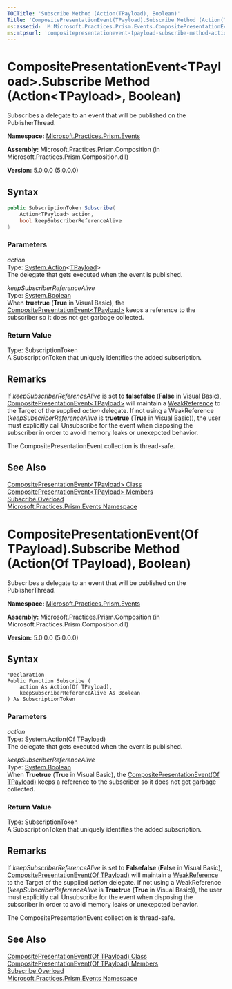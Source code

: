 ```yaml
---
TOCTitle: 'Subscribe Method (Action(TPayload), Boolean)'
Title: 'CompositePresentationEvent(TPayload).Subscribe Method (Action(TPayload), Boolean) (Microsoft.Practices.Prism.Events)'
ms:assetid: 'M:Microsoft.Practices.Prism.Events.CompositePresentationEvent\`1.Subscribe(System.Action{\`0},System.Boolean)'
ms:mtpsurl: 'compositepresentationevent-tpayload-subscribe-method-action-tpayload-boolean-mspp-events.md'
---
```


# CompositePresentationEvent&lt;TPayload&gt;.Subscribe Method (Action&lt;TPayload&gt;, Boolean)

Subscribes a delegate to an event that will be published on the PublisherThread.

**Namespace:** [Microsoft.Practices.Prism.Events](/patterns-practices/reference/mspp-events-namespace)

**Assembly:** Microsoft.Practices.Prism.Composition (in Microsoft.Practices.Prism.Composition.dll)

**Version:** 5.0.0.0 (5.0.0.0)

## Syntax

```C#
public SubscriptionToken Subscribe(
	Action<TPayload> action,
	bool keepSubscriberReferenceAlive
)
```

### Parameters

*action*  
Type: [System.Action](http://msdn.microsoft.com/en-us/library/018hxwa8)&lt;[TPayload](/patterns-practices/reference/compositepresentationevent-tpayload-class-mspp-events)&gt;  
The delegate that gets executed when the event is published.

*keepSubscriberReferenceAlive*  
Type: [System.Boolean](http://msdn.microsoft.com/en-us/library/a28wyd50)  
When **truetrue** (**True** in Visual Basic), the [CompositePresentationEvent&lt;TPayload&gt;](/patterns-practices/reference/compositepresentationevent-tpayload-class-mspp-events) keeps a reference to the subscriber so it does not get garbage collected.

### Return Value

Type: SubscriptionToken  
A SubscriptionToken that uniquely identifies the added subscription.

## Remarks

 If *keepSubscriberReferenceAlive* is set to **falsefalse** (**False** in Visual Basic), [CompositePresentationEvent&lt;TPayload&gt;](/patterns-practices/reference/compositepresentationevent-tpayload-class-mspp-events) will maintain a [WeakReference](http://msdn.microsoft.com/en-us/library/hbh8w2zd) to the Target of the supplied *action* delegate. If not using a WeakReference (*keepSubscriberReferenceAlive* is **truetrue** (**True** in Visual Basic)), the user must explicitly call Unsubscribe for the event when disposing the subscriber in order to avoid memory leaks or unexepcted behavior.

The CompositePresentationEvent collection is thread-safe.

## See Also

[CompositePresentationEvent&lt;TPayload&gt; Class](/patterns-practices/reference/compositepresentationevent-tpayload-class-mspp-events)<br/>
[CompositePresentationEvent&lt;TPayload&gt; Members](/patterns-practices/reference/compositepresentationevent-tpayload-members-mspp-events)<br/>
[Subscribe Overload](/patterns-practices/reference/compositepresentationevent-tpayload-subscribe-method-mspp-events)<br/>
[Microsoft.Practices.Prism.Events Namespace](/patterns-practices/reference/mspp-events-namespace)<br/>



# CompositePresentationEvent(Of TPayload).Subscribe Method (Action(Of TPayload), Boolean)

Subscribes a delegate to an event that will be published on the PublisherThread.

**Namespace:** [Microsoft.Practices.Prism.Events](/patterns-practices/reference/mspp-events-namespace)

**Assembly:** Microsoft.Practices.Prism.Composition (in Microsoft.Practices.Prism.Composition.dll)

**Version:** 5.0.0.0 (5.0.0.0)

## Syntax

```VB
'Declaration
Public Function Subscribe ( 
	action As Action(Of TPayload),
	keepSubscriberReferenceAlive As Boolean
) As SubscriptionToken
```

### Parameters

*action*  
Type: [System.Action](http://msdn.microsoft.com/en-us/library/018hxwa8)(Of [TPayload](/patterns-practices/reference/compositepresentationevent-tpayload-class-mspp-events))    
The delegate that gets executed when the event is published.

*keepSubscriberReferenceAlive*  
Type: [System.Boolean](http://msdn.microsoft.com/en-us/library/a28wyd50)  
When **Truetrue** (**True** in Visual Basic), the [CompositePresentationEvent(Of TPayload)](/patterns-practices/reference/compositepresentationevent-tpayload-class-mspp-events) keeps a reference to the subscriber so it does not get garbage collected.

### Return Value

Type: SubscriptionToken  
A SubscriptionToken that uniquely identifies the added subscription.

## Remarks

 If *keepSubscriberReferenceAlive* is set to **Falsefalse** (**False** in Visual Basic), [CompositePresentationEvent(Of TPayload)](/patterns-practices/reference/compositepresentationevent-tpayload-class-mspp-events) will maintain a [WeakReference](http://msdn.microsoft.com/en-us/library/hbh8w2zd) to the Target of the supplied *action* delegate. If not using a WeakReference (*keepSubscriberReferenceAlive* is **Truetrue** (**True** in Visual Basic)), the user must explicitly call Unsubscribe for the event when disposing the subscriber in order to avoid memory leaks or unexepcted behavior.

The CompositePresentationEvent collection is thread-safe.

## See Also

[CompositePresentationEvent(Of TPayload) Class](/patterns-practices/reference/compositepresentationevent-tpayload-class-mspp-events)<br/>
[CompositePresentationEvent(Of TPayload) Members](/patterns-practices/reference/compositepresentationevent-tpayload-members-mspp-events)<br/>
[Subscribe Overload](/patterns-practices/reference/compositepresentationevent-tpayload-subscribe-method-mspp-events)<br/>
[Microsoft.Practices.Prism.Events Namespace](/patterns-practices/reference/mspp-events-namespace)<br/>